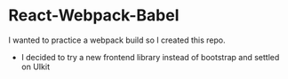 # React-Webpack-Babel 

I wanted to practice a webpack build so I created this repo.

- I decided to try a new frontend library instead of bootstrap and settled on UIkit